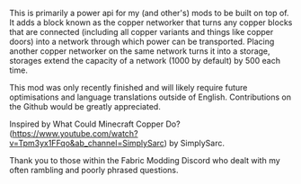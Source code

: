 This is primarily a power api for my (and other's) mods to be built on top of. It adds a block known as the copper networker that turns any copper blocks that are connected (including all copper variants and things like copper doors) into a network through which power can be transported. Placing another copper networker on the same network turns it into a storage, storages extend the capacity of a network (1000 by default) by 500 each time.


This mod was only recently finished and will likely require future optimisations and language translations outside of English. Contributions on the Github would be greatly appreciated.

Inspired by What Could Minecraft Copper Do? (https://www.youtube.com/watch?v=Tpm3yx1FFqo&ab_channel=SimplySarc) by SimplySarc.

Thank you to those within the Fabric Modding Discord who dealt with my often rambling and poorly phrased questions.
